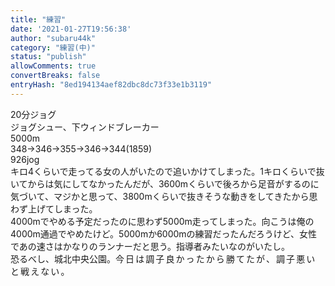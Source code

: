 ```yaml
---
title: "練習"
date: '2021-01-27T19:56:38'
author: "subaru44k"
category: "練習(中)"
status: "publish"
allowComments: true
convertBreaks: false
entryHash: "8ed194134aef82dbc8dc73f33e1b3119"
---
```

<div>20分ジョグ</div><div>
</div><div>ジョグシュー、下ウィンドブレーカー</div><div>5000m</div><div>348→346→355→346→344(1859)</div><div>
</div>926jog<div>
</div><div>キロ4くらいで走ってる女の人がいたので追いかけてしまった。1キロくらいで抜いてからは気にしてなかったんだが、3600mくらいで後ろから足音がするのに気づいて、マジかと思って、3800mくらいで抜きそうな動きをしてきたから思わず上げてしまった。</div><div>4000mでやめる予定だったのに思わず5000m走ってしまった。向こうは俺の4000m通過でやめたけど。5000mか6000mの練習だったんだろうけど、女性であの速さはかなりのランナーだと思う。指導者みたいなのがいたし。</div><div>恐るべし、城北中央公園。<span style="letter-spacing: 0.13rem;">今日は調子良かったから勝てたが、調子悪いと戦えない。</span></div>
